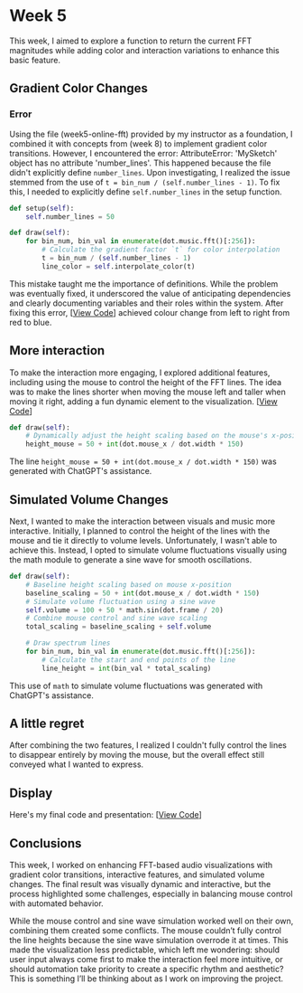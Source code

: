 # **Week 5**
This week, I aimed to explore a function to return the current FFT magnitudes while adding color and interaction variations to enhance this basic feature.

## **Gradient Color Changes**
### **Error**
Using the file (week5-online-fft) provided by my instructor as a foundation, I combined it with concepts from (week 8) to implement gradient color transitions. However, I encountered the error: AttributeError: 'MySketch' object has no attribute 'number_lines'. This happened because the file didn't explicitly define `number_lines`. Upon investigating, I realized the issue stemmed from the use of `t = bin_num / (self.number_lines - 1)`. To fix this, I needed to explicitly define `self.number_lines` in the setup function.

[](https://git.arts.ac.uk/23040253/Yixuan_Xiong_portfolio-STEM/assets/1195/545427ad-6e43-4007-adb0-7ed8fc3288a7)

```python
def setup(self):
    self.number_lines = 50

def draw(self):
    for bin_num, bin_val in enumerate(dot.music.fft()[:256]):
        # Calculate the gradient factor `t` for color interpolation
        t = bin_num / (self.number_lines - 1)
        line_color = self.interpolate_color(t)
```
This mistake taught me the importance of definitions. While the problem was eventually fixed, it underscored the value of anticipating dependencies and clearly documenting variables and their roles within the system. After fixing this error, [[View Code](./change_color.py)] achieved colour change from left to right from red to blue.

## **More interaction**
To make the interaction more engaging, I explored additional features, including using the mouse to control the height of the FFT lines. The idea was to make the lines shorter when moving the mouse left and taller when moving it right, adding a fun dynamic element to the visualization. [[View Code](./lines_mouse.py)]

[](https://git.arts.ac.uk/23040253/Yixuan_Xiong_portfolio-STEM/assets/1195/ef0235de-3706-4167-8ef9-43be82b8b1ce)

```python
def draw(self):
    # Dynamically adjust the height scaling based on the mouse's x-position
    height_mouse = 50 + int(dot.mouse_x / dot.width * 150)
```
The line `height_mouse = 50 + int(dot.mouse_x / dot.width * 150)` was generated with ChatGPT's assistance.

## **Simulated Volume Changes**
Next, I wanted to make the interaction between visuals and music more interactive. Initially, I planned to control the height of the lines with the mouse and tie it directly to volume levels. Unfortunately, I wasn't able to achieve this. Instead, I opted to simulate volume fluctuations visually using the math module to generate a sine wave for smooth oscillations.

```python
def draw(self):
    # Baseline height scaling based on mouse x-position
    baseline_scaling = 50 + int(dot.mouse_x / dot.width * 150)
    # Simulate volume fluctuation using a sine wave
    self.volume = 100 + 50 * math.sin(dot.frame / 20)
    # Combine mouse control and sine wave scaling
    total_scaling = baseline_scaling + self.volume

    # Draw spectrum lines
    for bin_num, bin_val in enumerate(dot.music.fft()[:256]):
        # Calculate the start and end points of the line
        line_height = int(bin_val * total_scaling)
```
This use of `math` to simulate volume fluctuations was generated with ChatGPT's assistance.

## **A little regret**
After combining the two features, I realized I couldn't fully control the lines to disappear entirely by moving the mouse, but the overall effect still conveyed what I wanted to express.

## **Display**
Here's my final code and presentation: [[View Code](./final_work.py)]

[](https://git.arts.ac.uk/23040253/Yixuan_Xiong_portfolio-STEM/assets/1195/3a43a38a-8588-41b0-8cc6-0d710b3f0e2b)

## **Conclusions**
This week, I worked on enhancing FFT-based audio visualizations with gradient color transitions, interactive features, and simulated volume changes. The final result was visually dynamic and interactive, but the process highlighted some challenges, especially in balancing mouse control with automated behavior.

While the mouse control and sine wave simulation worked well on their own, combining them created some conflicts. The mouse couldn’t fully control the line heights because the sine wave simulation overrode it at times. This made the visualization less predictable, which left me wondering: should user input always come first to make the interaction feel more intuitive, or should automation take priority to create a specific rhythm and aesthetic? This is something I’ll be thinking about as I work on improving the project.
